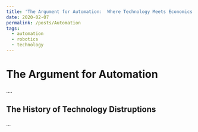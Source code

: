 ```yaml
---
title: 'The Argument for Automation:  Where Technology Meets Economics'
date: 2020-02-07
permalink: /posts/Automation
tags:
  - automation
  - robotics
  - technology
---
```


The Argument for Automation
======
....


The History of Technology Distruptions
------
...